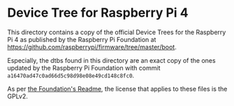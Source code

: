 Device Tree for Raspberry Pi 4
==============================

This directory contains a copy of the official Device Trees for the
Raspberry Pi 4 as published by the Raspberry Pi Foundation at
https://github.com/raspberrypi/firmware/tree/master/boot.

Especially, the dtbs found in this directory are an exact copy of
the ones updated by the Raspberry Pi Foundation with commit
`a16470ad47c0ad66d5c98d98e08e49cd148c8fc0`.

As per [the Foundation's Readme](https://github.com/raspberrypi/firmware/blob/master/README.md),
the license that applies to these files is the GPLv2.

